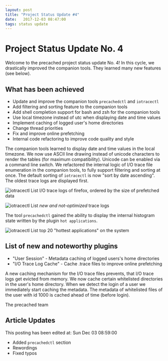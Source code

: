 ```yaml
---
layout: post
title: "Project Status Update #4"
date:   2017-12-03 08:47:00
tags: status update
---
```


# Project Status Update No. 4

Welcome to the precached project status update No. 4!
In this cycle, we drastically improved the companion tools.
They learned many new features (see below).

## What has been achieved

* Update and improve the companion tools `precachedctl` and `iotracectl`
* Add filtering and sorting feature to the companion tools
* Add shell completion support for bash and zsh for the companion tools
* Use local timezone instead of utc when displaying date and time values
* Implement caching of logged user's home directories
* Change thread priorities
* Fix and improve online prefetching
* Internal code refactoring to improve code quality and style

The companion tools learned to display date and time values in the local
timezone. We now use ASCII line drawing instead of unicode characters to
render the tables (for maximum compatibility). Unicode can be enabled via
a command line switch.
We refactored the internal logic of I/O trace file enumeration in the
companion tools, to fully support filtering and sorting at once.
The default sorting of `iotracectl` is now "sort by date ascending".
The oldest trace logs are displayed first.

![iotracectl](/precached/images/iotracectl_04.png)
List I/O trace logs of firefox, ordered by the size of prefetched data

![iotracectl](/precached/images/iotracectl_05.png)
List *new and not-optimized* trace logs

The tool `precachedctl` gained the ability to display the internal histogram
state written by the plugin `hot applications`.

![iotracectl](/precached/images/precachedctl_01.png)
List top 20 "hottest applications" on the system

## List of new and noteworthy plugins

* "User Session" - Metadata caching of logged users's home directories
* "I/O Trace Log Cache" - Cache .trace files to improve online prefetching

A new caching mechanism for the I/O trace files prevents, that I/O trace
logs get evicted from memory.
We now cache certain whitelisted directories in the user's home directory.
When we detect the login of a user we immediately start caching the
metadata. The metadata of whitelisted files of the user with id 1000
is cached ahead of time (before login).

The precached team

## Article Updates

This posting has been edited at: Sun Dec 03 08:59:00

* Added `precachedctl` section
* Rewordings
* Fixed typos

